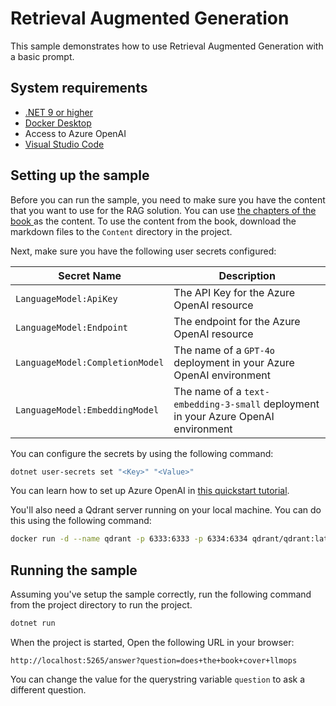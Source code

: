# Retrieval Augmented Generation

This sample demonstrates how to use Retrieval Augmented Generation with a basic prompt.

## System requirements

- [.NET 9 or higher](https://dotnet.microsoft.com/download/dotnet/9.0)
- [Docker Desktop](https://www.docker.com/products/docker-desktop/)
- Access to Azure OpenAI
- [Visual Studio Code](https://code.visualstudio.com/)

## Setting up the sample

Before you can run the sample, you need to make sure you have the content that you want to use for the RAG solution.
You can use [the chapters of the book ](../../../../manuscript/) as the content. To use the content from the book,
download the markdown files to the `Content` directory in the project.

Next, make sure you have the following user secrets configured:

| Secret Name                     | Description                                                                        |
| ------------------------------- | ---------------------------------------------------------------------------------- |
| `LanguageModel:ApiKey`          | The API Key for the Azure OpenAI resource                                          |
| `LanguageModel:Endpoint`        | The endpoint for the Azure OpenAI resource                                         |
| `LanguageModel:CompletionModel` | The name of a `GPT-4o` deployment in your Azure OpenAI environment                 |
| `LanguageModel:EmbeddingModel`  | The name of a `text-embedding-3-small` deployment in your Azure OpenAI environment |

You can configure the secrets by using the following command:

```bash
dotnet user-secrets set "<Key>" "<Value>"
```

You can learn how to set up Azure OpenAI in [this quickstart tutorial](https://learn.microsoft.com/en-us/azure/ai-services/openai/chatgpt-quickstart?tabs=command-line%2Ckeyless%2Ctypescript-keyless%2Cpython-new&pivots=programming-language-studio).

You'll also need a Qdrant server running on your local machine. You can do this using the following command:

```bash
docker run -d --name qdrant -p 6333:6333 -p 6334:6334 qdrant/qdrant:latest
```

## Running the sample

Assuming you've setup the sample correctly, run the following command from the project directory to run the project.

```bash
dotnet run
```

When the project is started, Open the following URL in your browser:

```text
http://localhost:5265/answer?question=does+the+book+cover+llmops
```

You can change the value for the querystring variable `question` to ask a different question.
